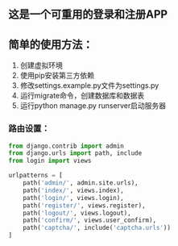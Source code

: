 ## 这是一个可重用的登录和注册APP
## 简单的使用方法：

1. 创建虚拟环境
2. 使用pip安装第三方依赖
3. 修改settings.example.py文件为settings.py
4. 运行migrate命令，创建数据库和数据表
5. 运行python manage.py runserver启动服务器

### 路由设置：

```python
from django.contrib import admin
from django.urls import path, include
from login import views

urlpatterns = [
    path('admin/', admin.site.urls),
    path('index/', views.index),
    path('login/', views.login),
    path('register/', views.register),
    path('logout/', views.logout),
    path('confirm/', views.user_confirm),
    path('captcha/', include('captcha.urls'))
]
```


